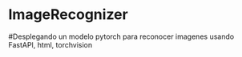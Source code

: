 # ImageRecognizer

#Desplegando un modelo pytorch para reconocer imagenes usando FastAPI, html, torchvision
